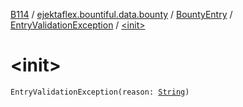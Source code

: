 [B114](../../../index.md) / [ejektaflex.bountiful.data.bounty](../../index.md) / [BountyEntry](../index.md) / [EntryValidationException](index.md) / [&lt;init&gt;](./-init-.md)

# &lt;init&gt;

`EntryValidationException(reason: `[`String`](https://kotlinlang.org/api/latest/jvm/stdlib/kotlin/-string/index.html)`)`
